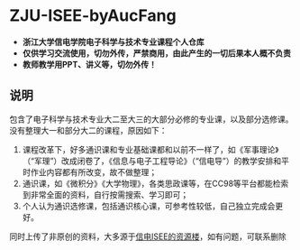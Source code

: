# ZJU-ISEE-byAucFang
* **浙江大学信电学院电子科学与技术专业课程个人仓库**
* **仅供学习交流使用，切勿外传，严禁商用，由此产生的一切后果本人概不负责**
* **教师教学用PPT、讲义等，切勿外传！**
## 说明
包含了电子科学与技术专业大二至大三的大部分必修的专业课，以及部分选修课。没有整理大一和部分大二的课程，原因如下：
1. 课程改革下，好多通识课和专业基础课都和以前不一样了，如《军事理论》（“军理”）改成闭卷了，《信息与电子工程导论》（“信电导”）的教学安排和平时作业内容都有所改变，故不做整理；
2. 通识课，如《微积分》《大学物理》，各类思政课等，在CC98等平台都能检索到非常全面的资料，自行按需搜索、学习即可；
3. 个人认为通识选修课，包括通识核心课，可参考性较低，自己独立完成会更好。

同时上传了非原创的资料，大多源于[信电ISEE的资源楼](https://www.cc98.org/topic/5683822)，如有问题，可联系删除
